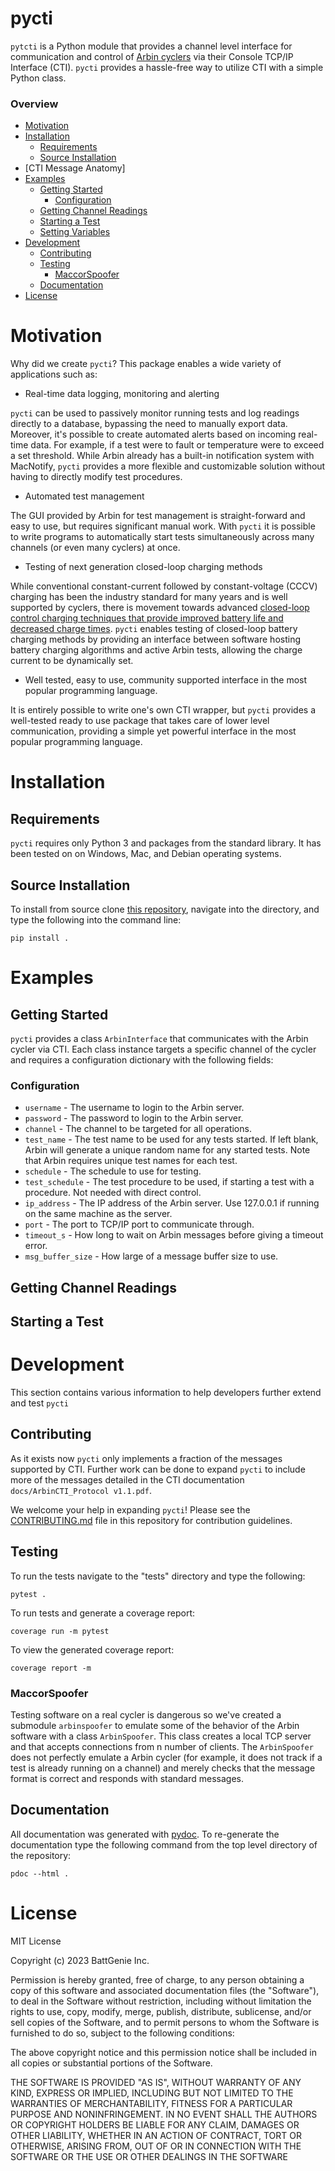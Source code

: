 # pycti

`pytcti` is a Python module that provides a channel level interface for communication and control of [Arbin cyclers](https://arbin.com/) via their Console TCP/IP Interface (CTI). `pycti` provides a hassle-free way to utilize CTI with a simple Python class.

### Overview

- [Motivation](#Motivation)
- [Installation](#Installation)
    - [Requirements](#Requirements)
    - [Source Installation](#source-installation)
- [CTI Message Anatomy]
- [Examples](#Examples)
  - [Getting Started](#getting-started)
    - [Configuration](#Configuration)
  - [Getting Channel Readings](#getting-channel-readings) 
  - [Starting a Test](#starting-a-test)
  - [Setting Variables](#setting-variables)
- [Development](#Dev)
  - [Contributing](#Contributing)
  - [Testing](#Testing)
    - [MaccorSpoofer](#MaccorSpoofer)
  - [Documentation](#Documentation)
- [License](#License)

# <a name="Motivation"></a>Motivation

Why did we create `pycti`? This package enables a wide variety of applications such as:

- Real-time data logging, monitoring and alerting

`pycti` can be used to passively monitor running tests and log readings directly to a database, bypassing the need to manually export data. Moreover, it's possible to create automated alerts based on incoming real-time data. For example, if a test were to fault or temperature were to exceed a set threshold. While Arbin already has a built-in notification system with MacNotify, `pycti` provides a more flexible and customizable solution without having to directly modify test procedures. 

- Automated test management

The GUI provided by Arbin for test management is straight-forward and easy to use, but requires significant manual work. With `pycti` it is possible to write programs to automatically start tests simultaneously across many channels (or even many cyclers) at once.

- Testing of next generation closed-loop charging methods

While conventional constant-current followed by constant-voltage (CCCV) charging has been the industry standard for many years and is well supported by cyclers, there is movement towards advanced [closed-loop control charging techniques that provide improved battery life and decreased charge times](https://battgenie.life/technology/). `pycti` enables testing of closed-loop battery charging methods by providing an interface between software hosting battery charging algorithms and active Arbin tests, allowing the charge current to be dynamically set.

- Well tested, easy to use, community supported interface in the most popular programming language. 

It is entirely possible to write one's own CTI wrapper, but `pycti` provides a well-tested ready to use package that takes care of lower level communication, providing a simple yet powerful interface in the most popular programming language. 

# <a name="Installation"></a>Installation

## <a name="Requirements"></a>Requirements

`pycti` requires only Python 3 and packages from the standard library. It has been tested on on Windows, Mac, and Debian operating systems.

## <a name="Source Installation"></a>Source Installation

To install from source clone [this repository](https://github.com/BattGenie/pycti), navigate into the directory, and type the following into the command line:

```
pip install .
```

# <a name="Examples"></a>Examples

## <a name="Getting Started"></a>Getting Started

`pycti` provides a class `ArbinInterface` that communicates with the Arbin cycler via CTI. Each class instance targets a specific channel of the cycler and requires a configuration dictionary with the following fields:

### <a name="Configuration"></a>Configuration

- `username` - The username to login to the Arbin server.
- `password` - The password to login to the Arbin server.
- `channel` - The channel to be targeted for all operations.
- `test_name` - The test name to be used for any tests started. If left blank, Arbin will generate a unique random name for any started tests. Note that Arbin requires unique test names for each test.
- `schedule` - The schedule to use for testing.
- `test_schedule` - The test procedure to be used, if starting a test with a procedure. Not needed with direct control.
- `ip_address` - The IP address of the Arbin server. Use 127.0.0.1 if running on the same machine as the server.
- `port` - The port to TCP/IP port to communicate through.
- `timeout_s` - How long to wait on Arbin messages before giving a timeout error.
- `msg_buffer_size` - How large of a message buffer size to use.

## <a name="Readings"></a>Getting Channel Readings

## <a name="Test"></a>Starting a Test

# <a name="Dev"></a>Development

This section contains various information to help developers further extend and test `pycti`

## <a name="Contributing"></a>Contributing

As it exists now `pycti` only implements a fraction of the messages supported by CTI. Further work can be done to expand `pycti` to include more of the messages detailed in the CTI documentation `docs/ArbinCTI_Protocol v1.1.pdf`.

We welcome your help in expanding `pycti`! Please see the [CONTRIBUTING.md](https://github.com/BattGenie/pycti/blob/main/CONTRIBUTING.md) file in this repository for contribution guidelines. 

## <a name="Testing"></a>Testing

To run the tests navigate to the "tests" directory and type the following:

```
pytest .
```

To run tests and generate a coverage report:

```
coverage run -m pytest
```

To view the generated coverage report:

```
coverage report -m 
```

### <a name="ArbinSpoofer"></a>MaccorSpoofer

Testing software on a real cycler is dangerous so we've created a submodule `arbinspoofer` to emulate some of the behavior of the Arbin software with a class `ArbinSpoofer`. This class creates a local TCP server and that accepts connections from n number of clients. The `ArbinSpoofer` does not perfectly emulate a Arbin cycler (for example, it does not track if a test is already running on a channel) and merely checks that the message format is correct and responds with standard messages. 

## <a name="Documentation"></a>Documentation

All documentation was generated with [pydoc](https://docs.python.org/3/library/pydoc.html). To re-generate the documentation type the following command from the top level directory of the repository:

```
pdoc --html .
```

# <a name="License"></a>License

MIT License

Copyright (c) 2023 BattGenie Inc. 

Permission is hereby granted, free of charge, to any person obtaining a copy
of this software and associated documentation files (the "Software"), to deal
in the Software without restriction, including without limitation the rights
to use, copy, modify, merge, publish, distribute, sublicense, and/or sell
copies of the Software, and to permit persons to whom the Software is
furnished to do so, subject to the following conditions:

The above copyright notice and this permission notice shall be included in all
copies or substantial portions of the Software.

THE SOFTWARE IS PROVIDED "AS IS", WITHOUT WARRANTY OF ANY KIND, EXPRESS OR
IMPLIED, INCLUDING BUT NOT LIMITED TO THE WARRANTIES OF MERCHANTABILITY,
FITNESS FOR A PARTICULAR PURPOSE AND NONINFRINGEMENT. IN NO EVENT SHALL THE
AUTHORS OR COPYRIGHT HOLDERS BE LIABLE FOR ANY CLAIM, DAMAGES OR OTHER
LIABILITY, WHETHER IN AN ACTION OF CONTRACT, TORT OR OTHERWISE, ARISING FROM,
OUT OF OR IN CONNECTION WITH THE SOFTWARE OR THE USE OR OTHER DEALINGS IN THE
SOFTWARE
